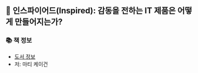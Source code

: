 ## 🚀 인스파이어드(Inspired): 감동을 전하는 IT 제품은 어떻게 만들어지는가?

### 📚 책 정보
- [도서 정보](http://www.yes24.com/Product/Goods/67512293)
- 저: 마티 케이건
